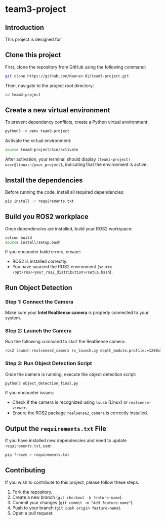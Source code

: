 # team3-project

## Introduction
This project is designed for 

## Clone this project

First, clone the repository from GitHub using the following command:

 ```bash
 git clone https://github.com/Haoran-01/team3-project.git
 ```

Then, navigate to the project root directory:

```bash
cd team3-project
```

## Create a new virtual environment
To prevent dependency conflicts, create a Python virtual environment:

```bash
python3 -m venv team3-project
```

Activate the virtual environment:

```bash
source team3-project/bin/activate
```

After activation, your terminal should display `(team3-project) user@linux:~/your_project$`, indicating that the environment is active.

## Install the dependencies
Before running the code, install all required dependencies:

```bash
pip install -r requirements.txt
```

## Build you ROS2 workplace
Once dependencies are installed, build your ROS2 workspace:

```bash
colcon build
source install/setup.bash
```

If you encounter build errors, ensure:

- ROS2 is installed correctly.
- You have sourced the ROS2 environment (`source /opt/ros/<your_ros2_distribution>/setup.bash`).



## Run Object Detection

### Step 1: Connect the Camera

Make sure your **Intel RealSense camera** is properly connected to your system.

### Step 2: Launch the Camera

Run the following command to start the RealSense camera:

```bash
ros2 launch realsense2_camera rs_launch.py depth_module.profile:=1280x720x120 pointcloud.enable:=true align_depth:=true
```

### Step 3: Run Object Detection Script

Once the camera is running, execute the object detection script:

```bash
python3 object_detection_final.py
```

If you encounter issues:

- Check if the camera is recognized using `lsusb` (Linux) or `realsense-viewer`.
- Ensure the ROS2 package `realsense2_camera` is correctly installed.

## Output the `requirements.txt` File

If you have installed new dependencies and need to update `requirements.txt`, use:

```bash
pip freeze > requirements.txt
```

## Contributing

If you wish to contribute to this project, please follow these steps:

1. Fork the repository.
2. Create a new branch (`git checkout -b feature-name`).
3. Commit your changes (`git commit -m "Add feature-name"`).
4. Push to your branch (`git push origin feature-name`).
5. Open a pull request.
